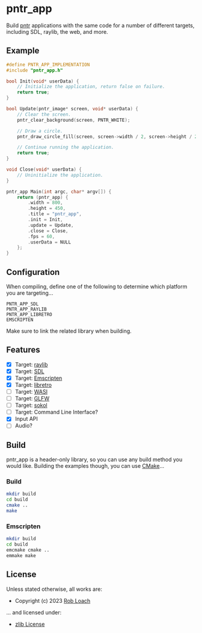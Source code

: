 # pntr_app

Build [pntr](https://github.com/robloach/pntr) applications with the same code for a number of different targets, including SDL, raylib, the web, and more.

## Example

``` c
#define PNTR_APP_IMPLEMENTATION
#include "pntr_app.h"

bool Init(void* userData) {
    // Initialize the application, return false on failure.
    return true;
}

bool Update(pntr_image* screen, void* userData) {
    // Clear the screen.
    pntr_clear_background(screen, PNTR_WHITE);

    // Draw a circle.
    pntr_draw_circle_fill(screen, screen->width / 2, screen->height / 2, 100, PNTR_BLUE);

    // Continue running the application.
    return true;
}

void Close(void* userData) {
    // Uninitialize the application.
}

pntr_app Main(int argc, char* argv[]) {
    return (pntr_app) {
        .width = 800,
        .height = 450,
        .title = "pntr_app",
        .init = Init,
        .update = Update,
        .close = Close,
        .fps = 60,
        .userData = NULL
    };
}
```

## Configuration

When compiling, define one of the following to determine which platform you are targeting...
```
PNTR_APP_SDL
PNTR_APP_RAYLIB
PNTR_APP_LIBRETRO
EMSCRIPTEN
```

Make sure to link the related library when building.

## Features

- [x] Target: [raylib](https://www.raylib.com/)
- [x] Target: [SDL](https://www.libsdl.org/)
- [x] Target: [Emscripten](https://emscripten.org/)
- [x] Target: [libretro](https://www.libretro.com/)
- [ ] Target: [WASI](https://github.com/WebAssembly/wasi-sdk)
- [ ] Target: [GLFW](https://www.glfw.org/)
- [ ] Target: [sokol](https://github.com/floooh/sokol)
- [ ] Target: Command Line Interface?
- [x] Input API
- [ ] Audio?

## Build

pntr_app is a header-only library, so you can use any build method you would like. Building the examples though, you can use [CMake](https://cmake.org/)...

### Build

``` bash
mkdir build
cd build
cmake ..
make
```

### Emscripten

``` bash
mkdir build
cd build
emcmake cmake ..
emmake make
```

## License

Unless stated otherwise, all works are:

- Copyright (c) 2023 [Rob Loach](https://robloach.net)

... and licensed under:

- [zlib License](LICENSE)